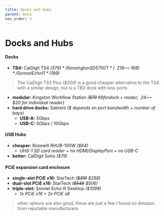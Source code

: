 ```yaml
---
title: Docks and Hubs
parent: Data
nav_order: 3
---
```

# Docks and Hubs

#### Docks

- **TB4:** CalDigit TS4 *($379)* / Kensington SD5700T *(~~$219~~ $168)* / Sonnet Echo 11 *($199)*

> The CalDigit TS3 Plus *($209)* is a good cheaper alternative to the TS4 with a similar design, but is a TB3 dock with less ports

- **modular:** Kingston Workflow Station *(~~$79~~ $69 for dock + reader, ~~$24~~ $20 for individual reader)*
- **hard drive docks:** Sabrent *($ depends on port bandwidth + number of bays)*
	- **USB-A:** *5Gbps*
	- **USB-C:** *5Gbps / 10Gbps*

#### USB Hubs

- **cheaper:** Rosewill RHUB-100W *($64)*
	- *UHS-1 SD card reader + no HDMI/DisplayPort + no USB-C*
- **better:** CalDigit Soho *($79)*

#### PCiE expansion card enclosure 

- **single-slot PCiE x16:** StarTech *(~~$319~~ $288)*
- **dual-slot PCiE x16:** StarTech *(~~$548~~ $506)*
- **triple-slot:** Sonnet Echo III Desktop *($1099)*
	- *1x PCiE x16 + 2x PCiE x8*

> other options are also good, these are just a few I found on Amazon from reputable manufacturers
